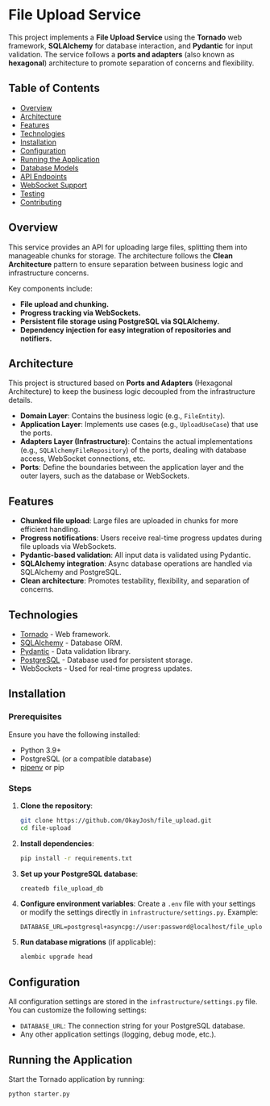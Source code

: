 # File Upload Service

This project implements a **File Upload Service** using the **Tornado** web framework, **SQLAlchemy** for database interaction, and **Pydantic** for input validation. The service follows a **ports and adapters** (also known as **hexagonal**) architecture to promote separation of concerns and flexibility.

## Table of Contents
- [Overview](#overview)
- [Architecture](#architecture)
- [Features](#features)
- [Technologies](#technologies)
- [Installation](#installation)
- [Configuration](#configuration)
- [Running the Application](#running-the-application)
- [Database Models](#database-models)
- [API Endpoints](#api-endpoints)
- [WebSocket Support](#websocket-support)
- [Testing](#testing)
- [Contributing](#contributing)

## Overview

This service provides an API for uploading large files, splitting them into manageable chunks for storage. The architecture follows the **Clean Architecture** pattern to ensure separation between business logic and infrastructure concerns. 

Key components include:
- **File upload and chunking.**
- **Progress tracking via WebSockets.**
- **Persistent file storage using PostgreSQL via SQLAlchemy.**
- **Dependency injection for easy integration of repositories and notifiers.**

## Architecture

This project is structured based on **Ports and Adapters** (Hexagonal Architecture) to keep the business logic decoupled from the infrastructure details.

- **Domain Layer**: Contains the business logic (e.g., `FileEntity`).
- **Application Layer**: Implements use cases (e.g., `UploadUseCase`) that use the ports.
- **Adapters Layer (Infrastructure)**: Contains the actual implementations (e.g., `SQLAlchemyFileRepository`) of the ports, dealing with database access, WebSocket connections, etc.
- **Ports**: Define the boundaries between the application layer and the outer layers, such as the database or WebSockets.

## Features

- **Chunked file upload**: Large files are uploaded in chunks for more efficient handling.
- **Progress notifications**: Users receive real-time progress updates during file uploads via WebSockets.
- **Pydantic-based validation**: All input data is validated using Pydantic.
- **SQLAlchemy integration**: Async database operations are handled via SQLAlchemy and PostgreSQL.
- **Clean architecture**: Promotes testability, flexibility, and separation of concerns.

## Technologies

- [Tornado](https://www.tornadoweb.org/en/stable/) - Web framework.
- [SQLAlchemy](https://www.sqlalchemy.org/) - Database ORM.
- [Pydantic](https://pydantic-docs.helpmanual.io/) - Data validation library.
- [PostgreSQL](https://www.postgresql.org/) - Database used for persistent storage.
- WebSockets - Used for real-time progress updates.

## Installation

### Prerequisites

Ensure you have the following installed:
- Python 3.9+
- PostgreSQL (or a compatible database)
- [pipenv](https://pipenv.pypa.io/en/latest/) or pip

### Steps

1. **Clone the repository**:
    ```bash
    git clone https://github.com/OkayJosh/file_upload.git
    cd file-upload
    ```

2. **Install dependencies**:
    ```bash
    pip install -r requirements.txt
    ```

3. **Set up your PostgreSQL database**:
    ```bash
    createdb file_upload_db
    ```

4. **Configure environment variables**:
    Create a `.env` file with your settings or modify the settings directly in `infrastructure/settings.py`. Example:
    ```env
    DATABASE_URL=postgresql+asyncpg://user:password@localhost/file_upload_db
    ```

5. **Run database migrations** (if applicable):
    ```bash
    alembic upgrade head
    ```

## Configuration

All configuration settings are stored in the `infrastructure/settings.py` file. You can customize the following settings:
- `DATABASE_URL`: The connection string for your PostgreSQL database.
- Any other application settings (logging, debug mode, etc.).

## Running the Application

Start the Tornado application by running:

```bash
python starter.py
```